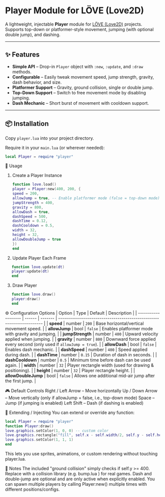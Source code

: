 # Player Module for LÖVE (Love2D)

A lightweight, injectable **Player** module for [LÖVE (Love2D)](https://love2d.org/) projects.  
Supports top-down or platformer-style movement, jumping (with optional double jump), and dashing.

---

## ✨ Features

- **Simple API** – Drop-in `Player` object with `:new`, `:update`, and `:draw` methods.
- **Configurable** – Easily tweak movement speed, jump strength, gravity, dash behavior, and size.
- **Platformer Support** – Gravity, ground collision, single or double jump.
- **Top-Down Support** – Switch to free movement mode by disabling jumping.
- **Dash Mechanic** – Short burst of movement with cooldown support.

---

## 📦 Installation

Copy `player.lua` into your project directory.

Require it in your `main.lua` (or wherever needed):

```lua
local Player = require "player"
```

🚀 Usage

1. Create a Player Instance

   ```lua
   function love.load()
   player = Player:new(400, 200, {
   speed = 200,
   allowJump = true, -- Enable platformer mode (false = top-down mode)
   jumpStrength = 400,
   gravity = 800,
   allowDash = true,
   dashSpeed = 500,
   dashTime = 0.12,
   dashCooldown = 0.5,
   width = 32,
   height = 32,
   allowDoubleJump = true
   })
   end
   ```

2. Update Player Each Frame

```lua
   function love.update(dt)
   player:update(dt)
   end
```

3. Draw Player

```lua
   function love.draw()
   player:draw()
   end
```

⚙️ Configuration Options
| Option | Type | Default | Description |
| ------------------- | ------ | ------- | ---------------------------------------------------------------------- |
| **speed** | number | `200` | Base horizontal/vertical movement speed. |
| **allowJump** | bool | `false` | Enables platformer mode with gravity and jumping. |
| **jumpStrength** | number | `400` | Upward velocity applied when jumping. |
| **gravity** | number | `800` | Downward force applied every second (only used if `allowJump = true`). |
| **allowDash** | bool | `false` | Enables dash mechanic. |
| **dashSpeed** | number | `400` | Speed applied during dash. |
| **dashTime** | number | `0.15` | Duration of dash in seconds. |
| **dashCooldown** | number | `0.5` | Minimum time before dash can be used again. |
| **width** | number | `32` | Player rectangle width (used for drawing & positioning). |
| **height** | number | `32` | Player rectangle height. |
| **allowDoubleJump** | bool | `false` | Allows one additional mid-air jump after the first jump. |

🎮 Default Controls
Right / Left Arrow – Move horizontally
Up / Down Arrow – Move vertically (only if allowJump = false, i.e., top-down mode)
Space – Jump (if jumping is enabled)
Left Shift – Dash (if dashing is enabled)

🧩 Extending / Injecting
You can extend or override any function:

```lua
local Player = require "player"
function Player:draw()
love.graphics.setColor(1, 0, 0) -- custom color
love.graphics.rectangle("fill", self.x - self.width/2, self.y - self.height/2, self.width, self.height)
love.graphics.setColor(1, 1, 1)
end
```

This lets you use sprites, animations, or custom rendering without touching player.lua.

📝 Notes
The included "ground collision" simply checks if self.y >= 400.
Replace with a collision library (e.g. bump.lua
) for real games.
Dash and double-jump are optional and are only active when explicitly enabled.
You can spawn multiple players by calling Player:new() multiple times with different positions/configs.

```

```
